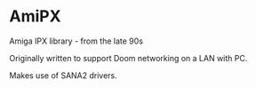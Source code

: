 # AmiPX
Amiga IPX library - from the late 90s

Originally written to support Doom networking on a LAN with PC.

Makes use of SANA2 drivers.
